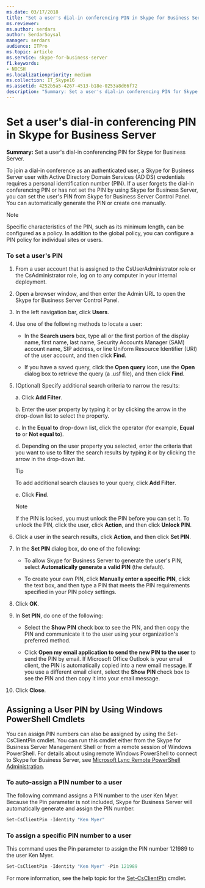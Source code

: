 ```yaml
---
ms.date: 03/17/2018
title: "Set a user's dial-in conferencing PIN in Skype for Business Server"
ms.reviewer: 
ms.author: serdars
author: SerdarSoysal
manager: serdars
audience: ITPro
ms.topic: article
ms.service: skype-for-business-server
f1.keywords:
- NOCSH
ms.localizationpriority: medium
ms.collection: IT_Skype16
ms.assetid: 4252b5a5-4267-4513-b18e-0253a8d66f72
description: "Summary: Set a user's dial-in conferencing PIN for Skype for Business Server."
---
```


# Set a user's dial-in conferencing PIN in Skype for Business Server
 
**Summary:** Set a user's dial-in conferencing PIN for Skype for Business Server.
  
To join a dial-in conference as an authenticated user, a Skype for Business Server user with Active Directory Domain Services (AD DS) credentials requires a personal identification number (PIN). If a user forgets the dial-in conferencing PIN or has not set the PIN by using Skype for Business Server, you can set the user's PIN from Skype for Business Server Control Panel. You can automatically generate the PIN or create one manually.
  
> [!NOTE]
> Specific characteristics of the PIN, such as its minimum length, can be configured as a policy. In addition to the global policy, you can configure a PIN policy for individual sites or users. 
  
### To set a user's PIN

1. From a user account that is assigned to the CsUserAdministrator role or the CsAdministrator role, log on to any computer in your internal deployment.
    
2. Open a browser window, and then enter the Admin URL to open the Skype for Business Server Control Panel.  
    
3. In the left navigation bar, click **Users**.
    
4. Use one of the following methods to locate a user:
    
   - In the **Search users** box, type all or the first portion of the display name, first name, last name, Security Accounts Manager (SAM) account name, SIP address, or line Uniform Resource Identifier (URI) of the user account, and then click **Find**.
    
   - If you have a saved query, click the **Open query** icon, use the **Open** dialog box to retrieve the query (a .usf file), and then click **Find**.
    
5. (Optional) Specify additional search criteria to narrow the results:
    
   a. Click **Add Filter**.
    
   b. Enter the user property by typing it or by clicking the arrow in the drop-down list to select the property.
    
   c. In the **Equal to** drop-down list, click the operator (for example, **Equal to** or **Not equal to**).
    
   d. Depending on the user property you selected, enter the criteria that you want to use to filter the search results by typing it or by clicking the arrow in the drop-down list.
    
    > [!TIP]
    > To add additional search clauses to your query, click **Add Filter**. 
  
   e. Click **Find**.
    
    > [!NOTE]
    > If the PIN is locked, you must unlock the PIN before you can set it. To unlock the PIN, click the user, click **Action**, and then click **Unlock PIN**. 
  
6. Click a user in the search results, click **Action**, and then click **Set PIN**.
    
7. In the **Set PIN** dialog box, do one of the following:
    
   - To allow Skype for Business Server to generate the user's PIN, select **Automatically generate a valid PIN** (the default).
    
   - To create your own PIN, click **Manually enter a specific PIN**, click the text box, and then type a PIN that meets the PIN requirements specified in your PIN policy settings.
    
8. Click **OK**.
    
9. In **Set PIN**, do one of the following: 
    
   - Select the **Show PIN** check box to see the PIN, and then copy the PIN and communicate it to the user using your organization's preferred method.
    
   - Click **Open my email application to send the new PIN to the user** to send the PIN by email. If Microsoft Office Outlook is your email client, the PIN is automatically copied into a new email message. If you use a different email client, select the **Show PIN** check box to see the PIN and then copy it into your email message.
    
10. Click **Close**.
    
## Assigning a User PIN by Using Windows PowerShell Cmdlets

You can assign PIN numbers can also be assigned by using the Set-CsClientPin cmdlet. You can run this cmdlet either from the Skype for Business Server Management Shell or from a remote session of Windows PowerShell. For details about using remote Windows PowerShell to connect to Skype for Business Server, see [Microsoft Lync Remote PowerShell Administration](https://blog.insideo365.com/2011/08/remote-lync-powershell-administration/). 
  
### To auto-assign a PIN number to a user

The following command assigns a PIN number to the user Ken Myer. Because the Pin parameter is not included, Skype for Business Server will automatically generate and assign the PIN number.
    
  ```PowerShell
  Set-CsClientPin -Identity "Ken Myer" 
  ```

### To assign a specific PIN number to a user

This command uses the Pin parameter to assign the PIN number 121989 to the user Ken Myer.
    
  ```PowerShell
  Set-CsClientPin -Identity "Ken Myer" -Pin 121989
  ```

For more information, see the help topic for the [Set-CsClientPin](/powershell/module/skype/set-csclientpin?view=skype-ps) cmdlet.

